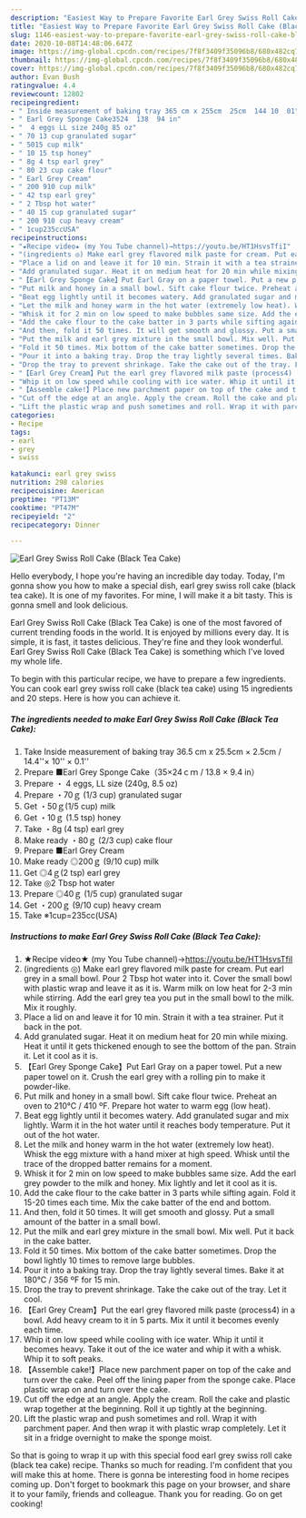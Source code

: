 ```yaml
---
description: "Easiest Way to Prepare Favorite Earl Grey Swiss Roll Cake (Black Tea Cake)"
title: "Easiest Way to Prepare Favorite Earl Grey Swiss Roll Cake (Black Tea Cake)"
slug: 1146-easiest-way-to-prepare-favorite-earl-grey-swiss-roll-cake-black-tea-cake
date: 2020-10-08T14:48:06.647Z
image: https://img-global.cpcdn.com/recipes/7f8f3409f35096b8/680x482cq70/earl-grey-swiss-roll-cake-black-tea-cake-recipe-main-photo.jpg
thumbnail: https://img-global.cpcdn.com/recipes/7f8f3409f35096b8/680x482cq70/earl-grey-swiss-roll-cake-black-tea-cake-recipe-main-photo.jpg
cover: https://img-global.cpcdn.com/recipes/7f8f3409f35096b8/680x482cq70/earl-grey-swiss-roll-cake-black-tea-cake-recipe-main-photo.jpg
author: Evan Bush
ratingvalue: 4.4
reviewcount: 12802
recipeingredient:
- " Inside measurement of baking tray 365 cm x 255cm  25cm  144 10  01"
- " Earl Grey Sponge Cake3524  138  94 in"
- "  4 eggs LL size 240g 85 oz"
- " 70 13 cup granulated sugar"
- " 5015 cup milk"
- " 10 15 tsp honey"
- " 8g 4 tsp earl grey"
- " 80 23 cup cake flour"
- " Earl Grey Cream"
- " 200 910 cup milk"
- " 42 tsp earl grey"
- " 2 Tbsp hot water"
- " 40 15 cup granulated sugar"
- " 200 910 cup heavy cream"
- " 1cup235ccUSA"
recipeinstructions:
- "★Recipe video★ (my You Tube channel)→https://youtu.be/HT1HsvsTfiI"
- "(ingredients ◎) Make earl grey flavored milk paste for cream. Put earl grey in a small bowl. Pour 2 Tbsp hot water into it. Cover the small bowl with plastic wrap and leave it as it is. Warm milk on low heat for 2-3 min while stirring. Add the earl grey tea you put in the small bowl to the milk. Mix it roughly."
- "Place a lid on and leave it for 10 min. Strain it with a tea strainer. Put it back in the pot."
- "Add granulated sugar. Heat it on medium heat for 20 min while mixing. Heat it until it gets thickened enough to see the bottom of the pan. Strain it. Let it cool as it is."
- "【Earl Grey Sponge Cake】Put Earl Gray on a paper towel. Put a new paper towel on it. Crush the earl grey with a rolling pin to make it powder-like."
- "Put milk and honey in a small bowl. Sift cake flour twice. Preheat an oven to 210℃ / 410 ºF. Prepare hot water to warm egg (low heat)."
- "Beat egg lightly until it becomes watery. Add granulated sugar and mix lightly. Warm it in the hot water until it reaches body temperature. Put it out of the hot water."
- "Let the milk and honey warm in the hot water (extremely low heat). Whisk the egg mixture with a hand mixer at high speed. Whisk until the trace of the dropped batter remains for a moment."
- "Whisk it for 2 min on low speed to make bubbles same size. Add the earl grey powder to the milk and honey. Mix lightly and let it cool as it is."
- "Add the cake flour to the cake batter in 3 parts while sifting again. Fold it 15-20 times each time. Mix the cake batter of the end and bottom."
- "And then, fold it 50 times. It will get smooth and glossy. Put a small amount of the batter in a small bowl."
- "Put the milk and earl grey mixture in the small bowl. Mix well. Put it back in the cake batter."
- "Fold it 50 times. Mix bottom of the cake batter sometimes. Drop the bowl lightly 10 times to remove large bubbles."
- "Pour it into a baking tray. Drop the tray lightly several times. Bake it at 180℃ / 356 ºF for 15 min."
- "Drop the tray to prevent shrinkage. Take the cake out of the tray. Let it cool."
- "【Earl Grey Cream】Put the earl grey flavored milk paste (process4) in a bowl. Add heavy cream to it in 5 parts. Mix it until it becomes evenly each time."
- "Whip it on low speed while cooling with ice water. Whip it until it becomes heavy. Take it out of the ice water and whip it with a whisk. Whip it to soft peaks."
- "【Assemble cake!】Place new parchment paper on top of the cake and turn over the cake. Peel off the lining paper from the sponge cake. Place plastic wrap on and turn over the cake."
- "Cut off the edge at an angle. Apply the cream. Roll the cake and plastic wrap together at the beginning. Roll it up tightly at the beginning."
- "Lift the plastic wrap and push sometimes and roll. Wrap it with parchment paper. And then wrap it with plastic wrap completely. Let it sit in a fridge overnight to make the sponge moist."
categories:
- Recipe
tags:
- earl
- grey
- swiss

katakunci: earl grey swiss 
nutrition: 298 calories
recipecuisine: American
preptime: "PT13M"
cooktime: "PT47M"
recipeyield: "2"
recipecategory: Dinner

---
```



![Earl Grey Swiss Roll Cake (Black Tea Cake)](https://img-global.cpcdn.com/recipes/7f8f3409f35096b8/680x482cq70/earl-grey-swiss-roll-cake-black-tea-cake-recipe-main-photo.jpg)

Hello everybody, I hope you're having an incredible day today. Today, I'm gonna show you how to make a special dish, earl grey swiss roll cake (black tea cake). It is one of my favorites. For mine, I will make it a bit tasty. This is gonna smell and look delicious.

Earl Grey Swiss Roll Cake (Black Tea Cake) is one of the most favored of current trending foods in the world. It is enjoyed by millions every day. It is simple, it is fast, it tastes delicious. They're fine and they look wonderful. Earl Grey Swiss Roll Cake (Black Tea Cake) is something which I've loved my whole life.




To begin with this particular recipe, we have to prepare a few ingredients. You can cook earl grey swiss roll cake (black tea cake) using 15 ingredients and 20 steps. Here is how you can achieve it.

<!--inarticleads1-->

##### The ingredients needed to make Earl Grey Swiss Roll Cake (Black Tea Cake):

1. Take  Inside measurement of baking tray 36.5 cm x 25.5cm × 2.5cm / 14.4&#39;&#39;× 10&#39;&#39; × 0.1&#39;&#39;
1. Prepare  ■Earl Grey Sponge Cake（35×24ｃｍ / 13.8 × 9.4 in）
1. Prepare  ・ 4 eggs, LL size (240g, 8.5 oz)
1. Prepare  ・70ｇ (1/3 cup) granulated sugar
1. Get  ・50ｇ(1/5 cup) milk
1. Get  ・10ｇ (1.5 tsp) honey
1. Take  ・8g (4 tsp) earl grey
1. Make ready  ・80ｇ (2/3 cup) cake flour
1. Prepare  ■Earl Grey Cream
1. Make ready  ◎200ｇ (9/10 cup) milk
1. Get  ◎4ｇ(2 tsp) earl grey
1. Take  ◎2 Tbsp hot water
1. Prepare  ◎40ｇ (1/5 cup) granulated sugar
1. Get  ・200ｇ (9/10 cup) heavy cream
1. Take  ※1cup=235cc(USA)




<!--inarticleads2-->

##### Instructions to make Earl Grey Swiss Roll Cake (Black Tea Cake):

1. ★Recipe video★ (my You Tube channel)→https://youtu.be/HT1HsvsTfiI
1. (ingredients ◎) Make earl grey flavored milk paste for cream. Put earl grey in a small bowl. Pour 2 Tbsp hot water into it. Cover the small bowl with plastic wrap and leave it as it is. Warm milk on low heat for 2-3 min while stirring. Add the earl grey tea you put in the small bowl to the milk. Mix it roughly.
1. Place a lid on and leave it for 10 min. Strain it with a tea strainer. Put it back in the pot.
1. Add granulated sugar. Heat it on medium heat for 20 min while mixing. Heat it until it gets thickened enough to see the bottom of the pan. Strain it. Let it cool as it is.
1. 【Earl Grey Sponge Cake】Put Earl Gray on a paper towel. Put a new paper towel on it. Crush the earl grey with a rolling pin to make it powder-like.
1. Put milk and honey in a small bowl. Sift cake flour twice. Preheat an oven to 210℃ / 410 ºF. Prepare hot water to warm egg (low heat).
1. Beat egg lightly until it becomes watery. Add granulated sugar and mix lightly. Warm it in the hot water until it reaches body temperature. Put it out of the hot water.
1. Let the milk and honey warm in the hot water (extremely low heat). Whisk the egg mixture with a hand mixer at high speed. Whisk until the trace of the dropped batter remains for a moment.
1. Whisk it for 2 min on low speed to make bubbles same size. Add the earl grey powder to the milk and honey. Mix lightly and let it cool as it is.
1. Add the cake flour to the cake batter in 3 parts while sifting again. Fold it 15-20 times each time. Mix the cake batter of the end and bottom.
1. And then, fold it 50 times. It will get smooth and glossy. Put a small amount of the batter in a small bowl.
1. Put the milk and earl grey mixture in the small bowl. Mix well. Put it back in the cake batter.
1. Fold it 50 times. Mix bottom of the cake batter sometimes. Drop the bowl lightly 10 times to remove large bubbles.
1. Pour it into a baking tray. Drop the tray lightly several times. Bake it at 180℃ / 356 ºF for 15 min.
1. Drop the tray to prevent shrinkage. Take the cake out of the tray. Let it cool.
1. 【Earl Grey Cream】Put the earl grey flavored milk paste (process4) in a bowl. Add heavy cream to it in 5 parts. Mix it until it becomes evenly each time.
1. Whip it on low speed while cooling with ice water. Whip it until it becomes heavy. Take it out of the ice water and whip it with a whisk. Whip it to soft peaks.
1. 【Assemble cake!】Place new parchment paper on top of the cake and turn over the cake. Peel off the lining paper from the sponge cake. Place plastic wrap on and turn over the cake.
1. Cut off the edge at an angle. Apply the cream. Roll the cake and plastic wrap together at the beginning. Roll it up tightly at the beginning.
1. Lift the plastic wrap and push sometimes and roll. Wrap it with parchment paper. And then wrap it with plastic wrap completely. Let it sit in a fridge overnight to make the sponge moist.




So that is going to wrap it up with this special food earl grey swiss roll cake (black tea cake) recipe. Thanks so much for reading. I'm confident that you will make this at home. There is gonna be interesting food in home recipes coming up. Don't forget to bookmark this page on your browser, and share it to your family, friends and colleague. Thank you for reading. Go on get cooking!
